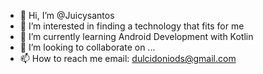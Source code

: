 - 👋 Hi, I’m @Juicysantos
- 👀 I’m interested in finding a technology that fits for me
- 🌱 I’m currently learning Android Development with Kotlin
- 💞️ I’m looking to collaborate on ...
- 📫 How to reach me email: dulcidoniods@gmail.com

<!---
Juicysantos/Juicysantos is a ✨ special ✨ repository because its `README.md` (this file) appears on your GitHub profile.
You can click the Preview link to take a look at your changes.
--->
